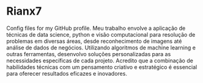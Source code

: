 # Rianx7
Config files for my GitHub profile.
Meu trabalho envolve a aplicação de técnicas de data science, python e visão computacional para resolução de problemas em diversas áreas, desde reconhecimento de imagens até análise de dados de negócios. Utilizando algoritmos de machine learning e outras ferramentas, desenvolvo soluções personalizadas para as necessidades específicas de cada projeto. Acredito que a combinação de habilidades técnicas com um pensamento criativo e estratégico é essencial para oferecer resultados eficazes e inovadores.
